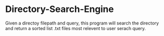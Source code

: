 # Directory-Search-Engine

Given a directoy filepath and query, this program will search the directory and return a sorted list .txt files most relevent to user serach query. 
